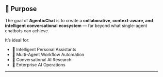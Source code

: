 ## 🎯 Purpose

The goal of **AgenticChat** is to create a **collaborative, context-aware, and intelligent conversational ecosystem** — far beyond what single-agent chatbots can achieve.  

It’s ideal for:
- 💬 Intelligent Personal Assistants  
- 🧠 Multi-Agent Workflow Automation  
- 🧪 Conversational AI Research  
- 🏢 Enterprise AI Operations  
---